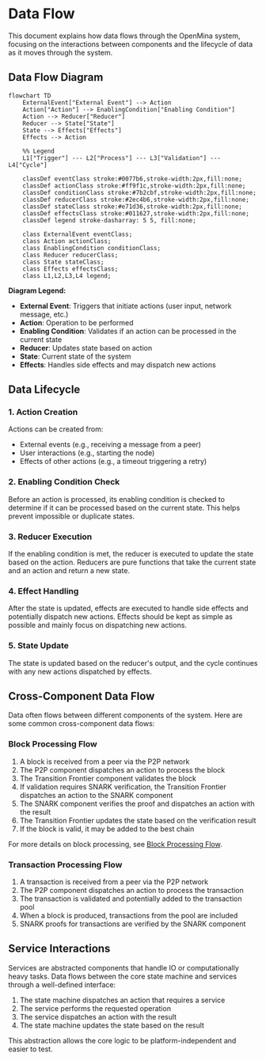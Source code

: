 # Data Flow

This document explains how data flows through the OpenMina system, focusing on the interactions between components and the lifecycle of data as it moves through the system.

## Data Flow Diagram

```mermaid
flowchart TD
    ExternalEvent["External Event"] --> Action
    Action["Action"] --> EnablingCondition["Enabling Condition"]
    Action --> Reducer["Reducer"]
    Reducer --> State["State"]
    State --> Effects["Effects"]
    Effects --> Action

    %% Legend
    L1["Trigger"] --- L2["Process"] --- L3["Validation"] --- L4["Cycle"]

    classDef eventClass stroke:#0077b6,stroke-width:2px,fill:none;
    classDef actionClass stroke:#ff9f1c,stroke-width:2px,fill:none;
    classDef conditionClass stroke:#7b2cbf,stroke-width:2px,fill:none;
    classDef reducerClass stroke:#2ec4b6,stroke-width:2px,fill:none;
    classDef stateClass stroke:#e71d36,stroke-width:2px,fill:none;
    classDef effectsClass stroke:#011627,stroke-width:2px,fill:none;
    classDef legend stroke-dasharray: 5 5, fill:none;

    class ExternalEvent eventClass;
    class Action actionClass;
    class EnablingCondition conditionClass;
    class Reducer reducerClass;
    class State stateClass;
    class Effects effectsClass;
    class L1,L2,L3,L4 legend;
```

**Diagram Legend:**

-   **External Event**: Triggers that initiate actions (user input, network message, etc.)
-   **Action**: Operation to be performed
-   **Enabling Condition**: Validates if an action can be processed in the current state
-   **Reducer**: Updates state based on action
-   **State**: Current state of the system
-   **Effects**: Handles side effects and may dispatch new actions

## Data Lifecycle

### 1. Action Creation

Actions can be created from:

-   External events (e.g., receiving a message from a peer)
-   User interactions (e.g., starting the node)
-   Effects of other actions (e.g., a timeout triggering a retry)

### 2. Enabling Condition Check

Before an action is processed, its enabling condition is checked to determine if it can be processed based on the current state. This helps prevent impossible or duplicate states.

### 3. Reducer Execution

If the enabling condition is met, the reducer is executed to update the state based on the action. Reducers are pure functions that take the current state and an action and return a new state.

### 4. Effect Handling

After the state is updated, effects are executed to handle side effects and potentially dispatch new actions. Effects should be kept as simple as possible and mainly focus on dispatching new actions.

### 5. State Update

The state is updated based on the reducer's output, and the cycle continues with any new actions dispatched by effects.

## Cross-Component Data Flow

Data often flows between different components of the system. Here are some common cross-component data flows:

### Block Processing Flow

1. A block is received from a peer via the P2P network
2. The P2P component dispatches an action to process the block
3. The Transition Frontier component validates the block
4. If validation requires SNARK verification, the Transition Frontier dispatches an action to the SNARK component
5. The SNARK component verifies the proof and dispatches an action with the result
6. The Transition Frontier updates the state based on the verification result
7. If the block is valid, it may be added to the best chain

For more details on block processing, see [Block Processing Flow](block-processing.md).

### Transaction Processing Flow

1. A transaction is received from a peer via the P2P network
2. The P2P component dispatches an action to process the transaction
3. The transaction is validated and potentially added to the transaction pool
4. When a block is produced, transactions from the pool are included
5. SNARK proofs for transactions are verified by the SNARK component

## Service Interactions

Services are abstracted components that handle IO or computationally heavy tasks. Data flows between the core state machine and services through a well-defined interface:

1. The state machine dispatches an action that requires a service
2. The service performs the requested operation
3. The service dispatches an action with the result
4. The state machine updates the state based on the result

This abstraction allows the core logic to be platform-independent and easier to test.
